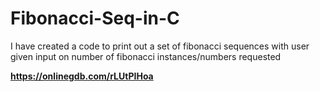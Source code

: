 # Fibonacci-Seq-in-C
I have created a code to print out a set of fibonacci sequences with user given input on number of  fibonacci instances/numbers requested

<b> https://onlinegdb.com/rLUtPIHoa </b>
<i> <script src="//onlinegdb.com/embed/js/rLUtPIHoa?theme=undefined"></script> </i>
